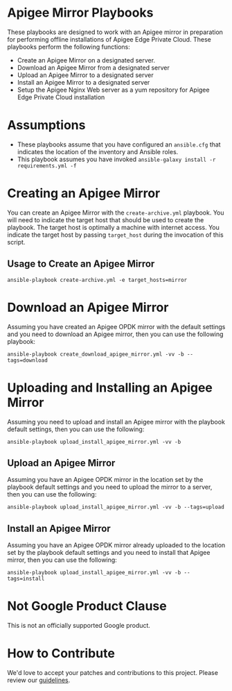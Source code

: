 Apigee Mirror Playbooks
=============================

These playbooks are designed to work with an Apigee mirror in preparation for performing offline
 installations of Apigee Edge Private Cloud. These playbooks perform the following functions:
 
 * Create an Apigee Mirror on a designated server.
 * Download an Apigee Mirror from a designated server
 * Upload an Apigee Mirror to a designated server
 * Install an Apigee Mirror to a designated server
 * Setup the Apigee Nginx Web server as a yum repository for Apigee Edge Private Cloud installation
 
# Assumptions

* These playbooks assume that you have configured an `ansible.cfg` that indicates the location of the 
inventory and Ansible roles.
* This playbook assumes you have invoked `ansible-galaxy install -r requirements.yml -f`
 
# Creating an Apigee Mirror
You can create an Apigee Mirror with the `create-archive.yml` playbook. You will need to indicate the 
target host that should be used to create the playbook. The target host is optimally a machine with
internet access. You indicate the target host by passing `target_host` during the invocation of this
script.

## Usage to Create an Apigee Mirror

    ansible-playbook create-archive.yml -e target_hosts=mirror
         
# Download an Apigee Mirror
Assuming you have created an Apigee OPDK mirror with the default settings and you need to download an Apigee mirror, 
then you can use the following playbook: 
 
    ansible-playbook create_download_apigee_mirror.yml -vv -b --tags=download

# Uploading and Installing an Apigee Mirror
Assuming you need to upload and install an Apigee mirror with the playbook default settings, then you can use the 
following:
   
    ansible-playbook upload_install_apigee_mirror.yml -vv -b
    
## Upload an Apigee Mirror
Assuming you have an Apigee OPDK mirror in the location set by the playbook default settings and you need to upload the
mirror to a server, then you can use the following:

    ansible-playbook upload_install_apigee_mirror.yml -vv -b --tags=upload

## Install an Apigee Mirror
Assuming you have an Apigee OPDK mirror already uploaded to the location set by the playbook default settings and you 
need to install that Apigee mirror, then you can use the following:

    ansible-playbook upload_install_apigee_mirror.yml -vv -b --tags=install
<!-- BEGIN Google Required Disclaimer -->

# Not Google Product Clause

This is not an officially supported Google product.
<!-- END Google Required Disclaimer -->
<!-- BEGIN Google How To Contribute -->
# How to Contribute

We'd love to accept your patches and contributions to this project. Please review our [guidelines](CONTRIBUTING.md).
<!-- END Google How To Contribute -->